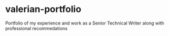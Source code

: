 # valerian-portfolio
Portfolio of my experience and work as a Senior Technical Writer along with professional recommedations
